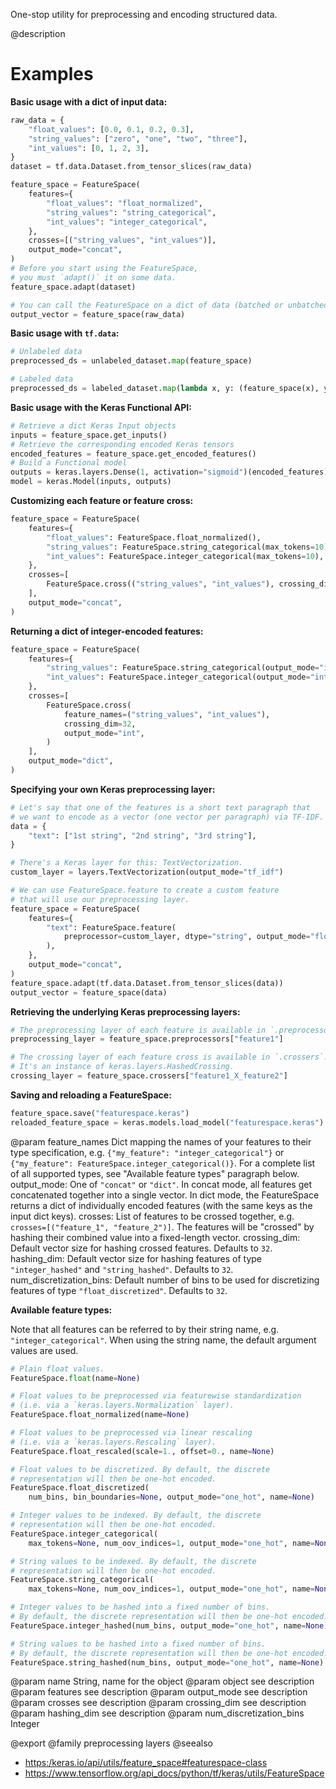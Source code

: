One-stop utility for preprocessing and encoding structured data.

@description

# Examples
**Basic usage with a dict of input data:**

```python
raw_data = {
    "float_values": [0.0, 0.1, 0.2, 0.3],
    "string_values": ["zero", "one", "two", "three"],
    "int_values": [0, 1, 2, 3],
}
dataset = tf.data.Dataset.from_tensor_slices(raw_data)

feature_space = FeatureSpace(
    features={
        "float_values": "float_normalized",
        "string_values": "string_categorical",
        "int_values": "integer_categorical",
    },
    crosses=[("string_values", "int_values")],
    output_mode="concat",
)
# Before you start using the FeatureSpace,
# you must `adapt()` it on some data.
feature_space.adapt(dataset)

# You can call the FeatureSpace on a dict of data (batched or unbatched).
output_vector = feature_space(raw_data)
```

**Basic usage with `tf.data`:**

```python
# Unlabeled data
preprocessed_ds = unlabeled_dataset.map(feature_space)

# Labeled data
preprocessed_ds = labeled_dataset.map(lambda x, y: (feature_space(x), y))
```

**Basic usage with the Keras Functional API:**

```python
# Retrieve a dict Keras Input objects
inputs = feature_space.get_inputs()
# Retrieve the corresponding encoded Keras tensors
encoded_features = feature_space.get_encoded_features()
# Build a Functional model
outputs = keras.layers.Dense(1, activation="sigmoid")(encoded_features)
model = keras.Model(inputs, outputs)
```

**Customizing each feature or feature cross:**

```python
feature_space = FeatureSpace(
    features={
        "float_values": FeatureSpace.float_normalized(),
        "string_values": FeatureSpace.string_categorical(max_tokens=10),
        "int_values": FeatureSpace.integer_categorical(max_tokens=10),
    },
    crosses=[
        FeatureSpace.cross(("string_values", "int_values"), crossing_dim=32)
    ],
    output_mode="concat",
)
```

**Returning a dict of integer-encoded features:**

```python
feature_space = FeatureSpace(
    features={
        "string_values": FeatureSpace.string_categorical(output_mode="int"),
        "int_values": FeatureSpace.integer_categorical(output_mode="int"),
    },
    crosses=[
        FeatureSpace.cross(
            feature_names=("string_values", "int_values"),
            crossing_dim=32,
            output_mode="int",
        )
    ],
    output_mode="dict",
)
```

**Specifying your own Keras preprocessing layer:**

```python
# Let's say that one of the features is a short text paragraph that
# we want to encode as a vector (one vector per paragraph) via TF-IDF.
data = {
    "text": ["1st string", "2nd string", "3rd string"],
}

# There's a Keras layer for this: TextVectorization.
custom_layer = layers.TextVectorization(output_mode="tf_idf")

# We can use FeatureSpace.feature to create a custom feature
# that will use our preprocessing layer.
feature_space = FeatureSpace(
    features={
        "text": FeatureSpace.feature(
            preprocessor=custom_layer, dtype="string", output_mode="float"
        ),
    },
    output_mode="concat",
)
feature_space.adapt(tf.data.Dataset.from_tensor_slices(data))
output_vector = feature_space(data)
```

**Retrieving the underlying Keras preprocessing layers:**

```python
# The preprocessing layer of each feature is available in `.preprocessors`.
preprocessing_layer = feature_space.preprocessors["feature1"]

# The crossing layer of each feature cross is available in `.crossers`.
# It's an instance of keras.layers.HashedCrossing.
crossing_layer = feature_space.crossers["feature1_X_feature2"]
```

**Saving and reloading a FeatureSpace:**

```python
feature_space.save("featurespace.keras")
reloaded_feature_space = keras.models.load_model("featurespace.keras")
```

@param feature_names Dict mapping the names of your features to their
        type specification, e.g. `{"my_feature": "integer_categorical"}`
        or `{"my_feature": FeatureSpace.integer_categorical()}`.
        For a complete list of all supported types, see
        "Available feature types" paragraph below.
    output_mode: One of `"concat"` or `"dict"`. In concat mode, all
        features get concatenated together into a single vector.
        In dict mode, the FeatureSpace returns a dict of individually
        encoded features (with the same keys as the input dict keys).
    crosses: List of features to be crossed together, e.g.
        `crosses=[("feature_1", "feature_2")]`. The features will be
        "crossed" by hashing their combined value into
        a fixed-length vector.
    crossing_dim: Default vector size for hashing crossed features.
        Defaults to `32`.
    hashing_dim: Default vector size for hashing features of type
        `"integer_hashed"` and `"string_hashed"`. Defaults to `32`.
    num_discretization_bins: Default number of bins to be used for
        discretizing features of type `"float_discretized"`.
        Defaults to `32`.

**Available feature types:**

Note that all features can be referred to by their string name,
e.g. `"integer_categorical"`. When using the string name, the default
argument values are used.

```python
# Plain float values.
FeatureSpace.float(name=None)

# Float values to be preprocessed via featurewise standardization
# (i.e. via a `keras.layers.Normalization` layer).
FeatureSpace.float_normalized(name=None)

# Float values to be preprocessed via linear rescaling
# (i.e. via a `keras.layers.Rescaling` layer).
FeatureSpace.float_rescaled(scale=1., offset=0., name=None)

# Float values to be discretized. By default, the discrete
# representation will then be one-hot encoded.
FeatureSpace.float_discretized(
    num_bins, bin_boundaries=None, output_mode="one_hot", name=None)

# Integer values to be indexed. By default, the discrete
# representation will then be one-hot encoded.
FeatureSpace.integer_categorical(
    max_tokens=None, num_oov_indices=1, output_mode="one_hot", name=None)

# String values to be indexed. By default, the discrete
# representation will then be one-hot encoded.
FeatureSpace.string_categorical(
    max_tokens=None, num_oov_indices=1, output_mode="one_hot", name=None)

# Integer values to be hashed into a fixed number of bins.
# By default, the discrete representation will then be one-hot encoded.
FeatureSpace.integer_hashed(num_bins, output_mode="one_hot", name=None)

# String values to be hashed into a fixed number of bins.
# By default, the discrete representation will then be one-hot encoded.
FeatureSpace.string_hashed(num_bins, output_mode="one_hot", name=None)
```
@param name String, name for the object
@param object see description
@param features see description
@param output_mode see description
@param crosses see description
@param crossing_dim see description
@param hashing_dim see description
@param num_discretization_bins Integer

@export
@family preprocessing layers
@seealso
+ <https:/keras.io/api/utils/feature_space#featurespace-class>
+ <https://www.tensorflow.org/api_docs/python/tf/keras/utils/FeatureSpace>
